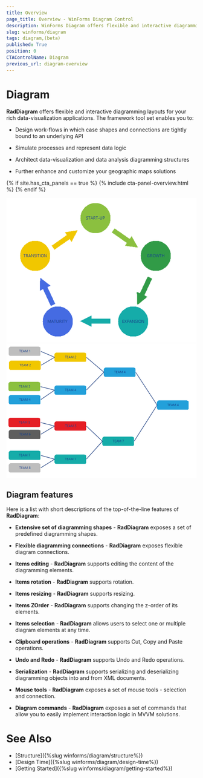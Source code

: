 ```yaml
---
title: Overview
page_title: Overview - WinForms Diagram Control
description: WinForms Diagram offers flexible and interactive diagramming layouts for your rich data-visualization applications. 
slug: winforms/diagram
tags: diagram,(beta)
published: True
position: 0
CTAControlName: Diagram
previous_url: diagram-overview
---
```


# Diagram 

__RadDiagram__ offers flexible and interactive diagramming layouts for your rich data-visualization applications. The framework tool set enables you to:

* Design work-flows in which case shapes and connections are tightly bound to an underlying API

* Simulate processes and represent data logic

* Architect data-visualization and data analysis diagramming structures

* Further enhance and customize your geographic maps solutions

{% if site.has_cta_panels == true %}
{% include cta-panel-overview.html %}
{% endif %}

![diagram-overview 001](images/diagram-overview001.png)
![diagram-overview 002](images/diagram-overview002.png)

## Diagram features

Here is a list with short descriptions of the top-of-the-line features of __RadDiagram__:

* __Extensive set of diagramming shapes__ - __RadDiagram__ exposes a set of predefined diagramming shapes.
            

* __Flexible diagramming connections__ - __RadDiagram__ exposes flexible diagram connections.

* __Items editing__ -  __RadDiagram__ supports editing the content of the diagramming elements.
            

* __Items rotation__ - __RadDiagram__ supports rotation.
            

* __Items resizing__ - __RadDiagram__ supports resizing.
          

* __Items ZOrder__ - __RadDiagram__ supports changing the z-order of its elements.
            

* __Items selection__ - __RadDiagram__ allows users to select one or multiple diagram elements at any time.
            

* __Clipboard operations__ - __RadDiagram__ supports Cut, Copy and Paste operations.
            

* __Undo and Redo__ - __RadDiagram__ supports Undo and Redo operations.
            

* __Serialization__ - __RadDiagram__ supports serializing and deserializing diagramming objects into and from XML documents.
            

* __Mouse tools__ - __RadDiagram__ exposes a set of mouse tools - selection and connection.
            

* __Diagram commands__ - __RadDiagram__ exposes a set of commands that allow you to easily implement interaction logic in MVVM solutions.


# See Also

* [Structure]({%slug winforms/diagram/structure%})
* [Design Time]({%slug winforms/diagram/design-time%})
* [Getting Started]({%slug winforms/diagram/getting-started%})
          
